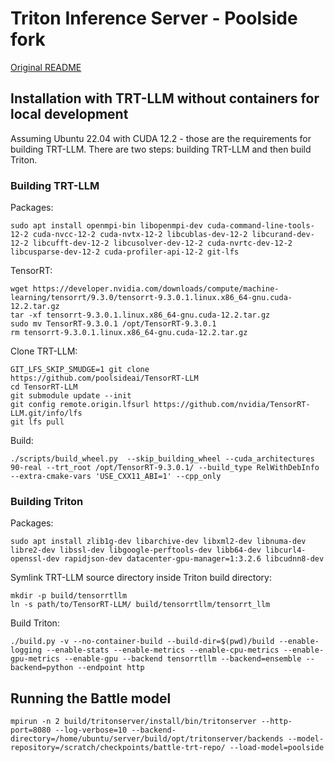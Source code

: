 # Triton Inference Server - Poolside fork

[Original README](https://github.com/triton-inference-server/server/blob/main/README.md)

## Installation with TRT-LLM without containers for local development

Assuming Ubuntu 22.04 with CUDA 12.2 - those are the requirements for building TRT-LLM.
There are two steps: building TRT-LLM and then build Triton.

### Building TRT-LLM

Packages:

```
sudo apt install openmpi-bin libopenmpi-dev cuda-command-line-tools-12-2 cuda-nvcc-12-2 cuda-nvtx-12-2 libcublas-dev-12-2 libcurand-dev-12-2 libcufft-dev-12-2 libcusolver-dev-12-2 cuda-nvrtc-dev-12-2 libcusparse-dev-12-2 cuda-profiler-api-12-2 git-lfs
```

TensorRT:

```
wget https://developer.nvidia.com/downloads/compute/machine-learning/tensorrt/9.3.0/tensorrt-9.3.0.1.linux.x86_64-gnu.cuda-12.2.tar.gz
tar -xf tensorrt-9.3.0.1.linux.x86_64-gnu.cuda-12.2.tar.gz
sudo mv TensorRT-9.3.0.1 /opt/TensorRT-9.3.0.1
rm tensorrt-9.3.0.1.linux.x86_64-gnu.cuda-12.2.tar.gz
```

Clone TRT-LLM:

```
GIT_LFS_SKIP_SMUDGE=1 git clone https://github.com/poolsideai/TensorRT-LLM
cd TensorRT-LLM
git submodule update --init
git config remote.origin.lfsurl https://github.com/nvidia/TensorRT-LLM.git/info/lfs
git lfs pull
```

Build:

```
./scripts/build_wheel.py  --skip_building_wheel --cuda_architectures 90-real --trt_root /opt/TensorRT-9.3.0.1/ --build_type RelWithDebInfo --extra-cmake-vars 'USE_CXX11_ABI=1' --cpp_only
```

### Building Triton

Packages:

```
sudo apt install zlib1g-dev libarchive-dev libxml2-dev libnuma-dev libre2-dev libssl-dev libgoogle-perftools-dev libb64-dev libcurl4-openssl-dev rapidjson-dev datacenter-gpu-manager=1:3.2.6 libcudnn8-dev
```

Symlink TRT-LLM source directory inside Triton build directory:

```
mkdir -p build/tensorrtllm
ln -s path/to/TensorRT-LLM/ build/tensorrtllm/tensorrt_llm
```

Build Triton:

```
./build.py -v --no-container-build --build-dir=$(pwd)/build --enable-logging --enable-stats --enable-metrics --enable-cpu-metrics --enable-gpu-metrics --enable-gpu --backend tensorrtllm --backend=ensemble --backend=python --endpoint http
```

## Running the Battle model

```
mpirun -n 2 build/tritonserver/install/bin/tritonserver --http-port=8080 --log-verbose=10 --backend-directory=/home/ubuntu/server/build/opt/tritonserver/backends --model-repository=/scratch/checkpoints/battle-trt-repo/ --load-model=poolside
```